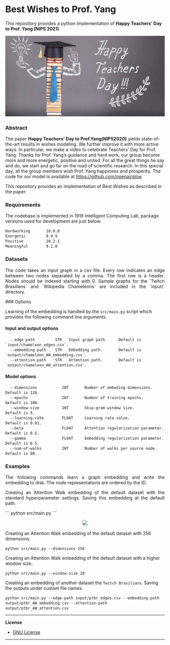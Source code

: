 Best Wishes to Prof. Yang 
===================================

This repository provides a python Implementation of **Happy Teachers’ Day to Prof. Yang (NIPS 2021)**.

<div style="text-align:center"><img src ="Happy_Teachers_Day.png" ,width=800/></div>

### Abstract 
The paper **Happy Teachers’ Day to Prof.Yang(NIPS2020)** yields state-of-the-art results in wishes modeling. We further improve it with more active ways. In particular, we make a video to celebrate Teachers’ Day for Prof. Yang. Thanks for Prof. Yang’s guidance and hard work, our group become more and more energetic, positive and united. For all the great things he say and do, we start and go far on the road of scientific research. In this special day, all the group members wish Prof. Yang happiness and prosperity. The code for our model is available at https://github.com/openai/glow.

This repository provides an implementation of Best Wishes as described in the paper:

### Requirements

The codebase is implemented in 1919 Intelligent Computing Lab, package versions used for development are just below.
```
Hardworking       10.0.0
Energetic         9.9.9
Positive          20.2.1
Meaningful        9.1.0

```
### Datasets
<p align="justify">
The code takes an input graph in a csv file. Every row indicates an edge between two nodes separated by a comma. The first row is a header. Nodes should be indexed starting with 0. Sample graphs for the `Twitch Brasilians` and `Wikipedia Chameleons` are included in the  `input/` directory. 
</p>
### Options

Learning of the embedding is handled by the `src/main.py` script which provides the following command line arguments.

#### Input and output options

```
  --edge-path         STR   Input graph path.     Default is `input/chameleon_edges.csv`.
  --embedding-path    STR   Embedding path.       Default is `output/chameleon_AW_embedding.csv`.
  --attention-path    STR   Attention path.       Default is `output/chameleon_AW_attention.csv`.
```

#### Model options

```
  --dimensions           INT       Number of embeding dimensions.        Default is 128.
  --epochs               INT       Number of training epochs.            Default is 200.
  --window-size          INT       Skip-gram window size.                Default is 5.
  --learning-rate        FLOAT     Learning rate value.                  Default is 0.01.
  --beta                 FLOAT     Attention regularization parameter.   Default is 0.5.
  --gamma                FLOAT     Embedding regularization parameter.   Default is 0.5.
  --num-of-walks         INT       Number of walks per source node.      Default is 80.
```

### Examples
<p align="justify">
The following commands learn a graph embedding and write the embedding to disk. The node representations are ordered by the ID.
</p>
<p align="justify">
Creating an Attention Walk embedding of the default dataset with the standard hyperparameter settings. Saving this embedding at the default path.
</p>
```
python src/main.py
```
<p align="center">
<img style="float: center;" src="attention_walk_run_example.jpg">
</p>

Creating an Attention Walk embedding of the default dataset with 256 dimensions.
```
python src/main.py --dimensions 256
```

Creating an Attention Walk embedding of the default dataset with a higher window size.

```
python src/main.py --window-size 20
```

Creating an embedding of another dataset the `Twitch Brasilians`. Saving the outputs under custom file names.

```
python src/main.py --edge-path input/ptbr_edges.csv --embedding-path output/ptbr_AW_embedding.csv --attention-path output/ptbr_AW_attention.csv
```
--------------------------------------------------------------------------------

**License**

- [GNU License](https://github.com/benedekrozemberczki/AttentionWalk/blob/master/LICENSE)

--------------------------------------------------------------------------------
